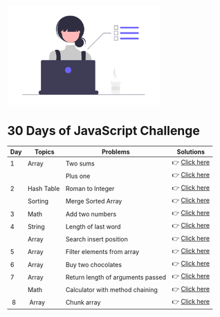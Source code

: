 <img src="./assets/img/pic-2.png" width="70%" height="60%">

# 30 Days of JavaScript Challenge

| Day | Topics | Problems | Solutions |
| --- | ------ | -------- | --------- |
| 1   | Array  | Two sums | 👉 [Click here](https://github.com/nganle2911/30-days-JavaScript/blob/main/Array/twoSum.js) |
|     |       | Plus one | 👉 [Click here](https://github.com/nganle2911/30-days-JavaScript/blob/main/Array/plusOne.js) |
| 2   | Hash Table | Roman to Integer | 👉 [Click here](https://github.com/nganle2911/30-days-JavaScript/blob/main/Hash-table/romanToInteger.js) |
|     | Sorting | Merge Sorted Array | 👉 [Click here](https://github.com/nganle2911/30-days-JavaScript/blob/main/Sorting/mergeSortedArray.js) |
| 3   | Math | Add two numbers | 👉 [Click here](https://github.com/nganle2911/30-days-JavaScript/blob/main/Math/addTwoNumbers.js) |
| 4   | String | Length of last word | 👉 [Click here](https://github.com/nganle2911/30-days-JavaScript/blob/main/String/LengthOfLastWord.js) |
|     | Array | Search insert position | 👉 [Click here](https://github.com/nganle2911/30-days-JavaScript/blob/main/Array/searchInsertPosition.js) |
| 5   | Array | Filter elements from array | 👉 [Click here](https://github.com/nganle2911/30-days-JavaScript/blob/main/Array/filterElementsArray.js) |
| 6 | Array | Buy two chocolates | 👉 [Click here](https://github.com/nganle2911/30-days-JavaScript/blob/main/Array/buyTwoChocolates.js) |
| 7 | Array | Return length of arguments passed | 👉 [Click here](https://github.com/nganle2911/30-days-JavaScript/blob/main/Array/returnLenOfArgsPassed.js) |
| | Math | Calculator with method chaining | 👉 [Click here](https://github.com/nganle2911/30-days-JavaScript/blob/main/Math/calculatorMethodChaining.js) |
| 8 | Array | Chunk array | 👉 [Click here](https://github.com/nganle2911/30-days-JavaScript/blob/main/Array/chunkArray.js) |